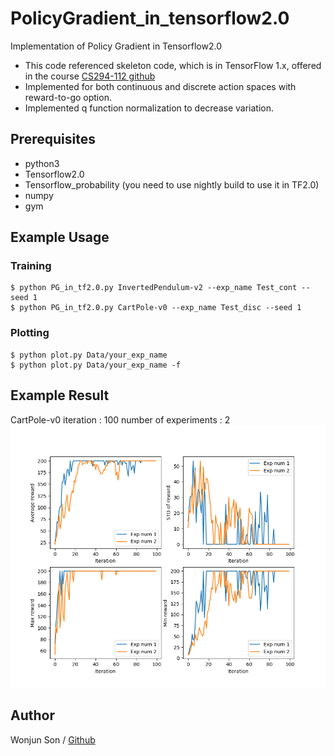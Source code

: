# PolicyGradient_in_tensorflow2.0
Implementation of Policy Gradient in Tensorflow2.0

* This code referenced skeleton code, which is in TensorFlow 1.x, offered in the course [CS294-112 github](https://github.com/berkeleydeeprlcourse/homework/tree/master/hw2)
* Implemented for both continuous and discrete action spaces with reward-to-go option.
* Implemented q function normalization to decrease variation.


## Prerequisites
* python3
* Tensorflow2.0
* Tensorflow_probability (you need to use nightly build to use it in TF2.0)
* numpy
* gym 

## Example Usage

### Training
	$ python PG_in_tf2.0.py InvertedPendulum-v2 --exp_name Test_cont --seed 1
	$ python PG_in_tf2.0.py CartPole-v0 --exp_name Test_disc --seed 1

### Plotting
	$ python plot.py Data/your_exp_name
	$ python plot.py Data/your_exp_name -f

## Example Result
CartPole-v0
iteration : 100
number of experiments : 2
![CartPole](result/CartPole-full.png)

## Author

Wonjun Son / [Github](https://github.com/wongongv)